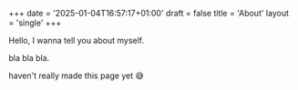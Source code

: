 +++
date = '2025-01-04T16:57:17+01:00'
draft = false
title = 'About'
layout = 'single'
+++

Hello, I wanna tell you about myself.

bla bla bla.

haven't really made this page yet 😅
